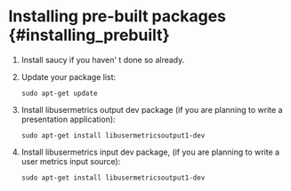 Installing pre-built packages {#installing_prebuilt}
=============================

1. Install saucy if you haven' t done so already.

2. Update your package list:

       sudo apt-get update

3. Install libusermetrics output dev package (if you are planning to write a 
   presentation application):

       sudo apt-get install libusermetricsoutput1-dev
       
4. Install libusermetrics input dev package, (if you are planning to write a
   user metrics input source):

       sudo apt-get install libusermetricsoutput1-dev
